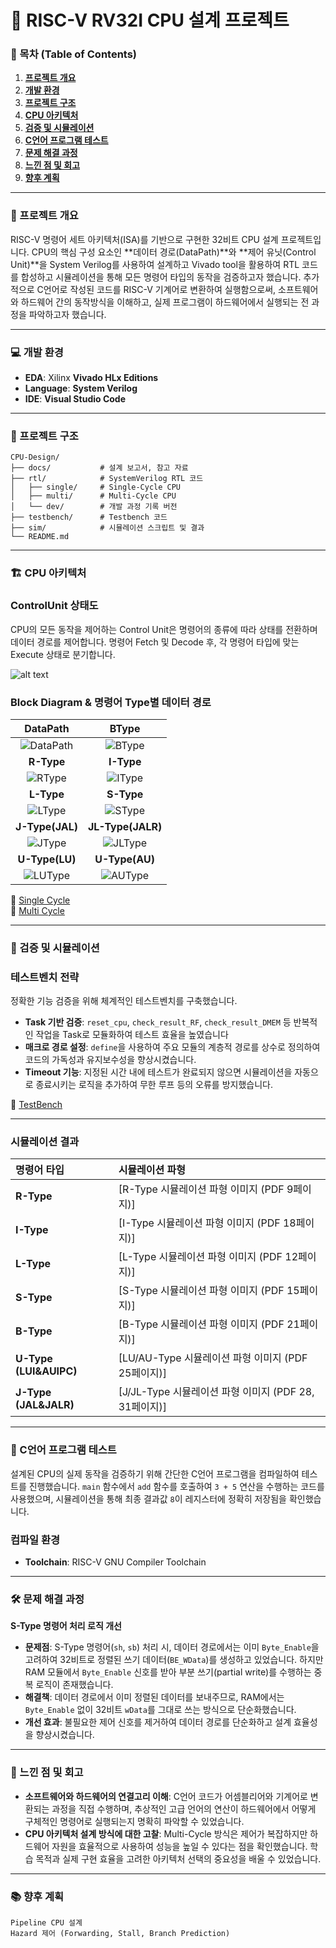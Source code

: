 # 📌 RISC-V RV32I CPU 설계 프로젝트

### 📜 목차 (Table of Contents)

1.  [**프로젝트 개요**](#-프로젝트-개요)
2.  [**개발 환경**](#-개발-환경)
3.  [**프로젝트 구조**](#-프로젝트-구조)
4.  [**CPU 아키텍처**](#-cpu-아키텍처)
5.  [**검증 및 시뮬레이션**](#-검증-및-시뮬레이션)
6.  [**C언어 프로그램 테스트**](#-c언어-프로그램-테스트)
7.  [**문제 해결 과정**](#-문제-해결-과정)
8.  [**느낀 점 및 회고**](#-느낀-점-및-회고)
9.  [**향후 계획**](#-향후-계획)

---

### 🎯 프로젝트 개요

RISC-V 명령어 세트 아키텍처(ISA)를 기반으로 구현한 32비트 CPU 설계 프로젝트입니다. CPU의 핵심 구성 요소인 **데이터 경로(DataPath)**와 **제어 유닛(Control Unit)**을 System Verilog를 사용하여 설계하고 Vivado tool을 활용하여 RTL 코드를 합성하고 시뮬레이션을 통해 모든 명령어 타입의 동작을 검증하고자 했습니다. 추가적으로 C언어로 작성된 코드를 RISC-V 기계어로 변환하여 실행함으로써, 소프트웨어와 하드웨어 간의 동작방식을 이해하고, 실제 프로그램이 하드웨어에서 실행되는 전 과정을 파악하고자 했습니다.

---

### 💻 개발 환경

- **EDA**: Xilinx **Vivado HLx Editions**
- **Language**: **System Verilog**
- **IDE**: **Visual Studio Code**

---

### 📂 프로젝트 구조
```
CPU-Design/
├── docs/           # 설계 보고서, 참고 자료
├── rtl/            # SystemVerilog RTL 코드
│   ├── single/     # Single-Cycle CPU
│   ├── multi/      # Multi-Cycle CPU
│   └── dev/        # 개발 과정 기록 버전
├── testbench/      # Testbench 코드
├── sim/            # 시뮬레이션 스크립트 및 결과
└── README.md
```

---

### 🏗️ CPU 아키텍처

### ControlUnit 상태도

CPU의 모든 동작을 제어하는 Control Unit은 명령어의 종류에 따라 상태를 전환하며 데이터 경로를 제어합니다. 명령어 Fetch 및 Decode 후, 각 명령어 타입에 맞는 Execute 상태로 분기합니다.

![alt text](img/CUstate.png)

### Block Diagram & 명령어 Type별 데이터 경로

| **DataPath** | **BType** |
| :------------------------------------------------------: | :-------------------------------------------------------: |
| ![DataPath](img/DataPath.png) | ![BType](img/BType.png) |
| **R-Type** | **I-Type** |
| ![RType](img/RType.png) | ![IType](img/IType.png) | 
| **L-Type** | **S-Type** |
| ![LType](img/LType.png) | ![SType](img/SType.png) |
| **J-Type(JAL)** | **JL-Type(JALR)** |
| ![JType](img/JType.png) | ![JLType](img/JLType.png) |
| **U-Type(LU)** | **U-Type(AU)** |
| ![LUType](img/LUType.png) | ![AUType](img/AUType.png) |

📂 [Single Cycle](./CPU/single_cycle/src)<br>
📂 [Multi Cycle](./CPU/multi_cycle/src/)

---

### 🔬 검증 및 시뮬레이션

### 테스트벤치 전략
정확한 기능 검증을 위해 체계적인 테스트벤치를 구축했습니다.
* **Task 기반 검증**: `reset_cpu`, `check_result_RF`, `check_result_DMEM` 등 반복적인 작업을 Task로 모듈화하여 테스트 효율을 높였습니다
* **매크로 경로 설정**: `define`을 사용하여 주요 모듈의 계층적 경로를 상수로 정의하여 코드의 가독성과 유지보수성을 향상시켰습니다.
* **Timeout 기능**: 지정된 시간 내에 테스트가 완료되지 않으면 시뮬레이션을 자동으로 종료시키는 로직을 추가하여 무한 루프 등의 오류를 방지했습니다.

📂 [TestBench](./CPU/multi_cycle/testbench)

---

### 시뮬레이션 결과

| 명령어 타입           | 시뮬레이션 파형                                      |
| :-------------------- | :--------------------------------------------------- |
| **R-Type** | [R-Type 시뮬레이션 파형 이미지 (PDF 9페이지)]      |
| **I-Type** | [I-Type 시뮬레이션 파형 이미지 (PDF 18페이지)]     |
| **L-Type** | [L-Type 시뮬레이션 파형 이미지 (PDF 12페이지)]     |
| **S-Type** | [S-Type 시뮬레이션 파형 이미지 (PDF 15페이지)]     |
| **B-Type** | [B-Type 시뮬레이션 파형 이미지 (PDF 21페이지)]     |
| **U-Type (LUI&AUIPC)** | [LU/AU-Type 시뮬레이션 파형 이미지 (PDF 25페이지)] |
| **J-Type (JAL&JALR)** | [J/JL-Type 시뮬레이션 파형 이미지 (PDF 28, 31페이지)] |

---

### 🔄 C언어 프로그램 테스트

설계된 CPU의 실제 동작을 검증하기 위해 간단한 C언어 프로그램을 컴파일하여 테스트를 진행했습니다. `main` 함수에서 `add` 함수를 호출하여 `3 + 5` 연산을 수행하는 코드를 사용했으며, 시뮬레이션을 통해 최종 결과값 `8`이 레지스터에 정확히 저장됨을 확인했습니다.

### 컴파일 환경
-   **Toolchain**: RISC-V GNU Compiler Toolchain

---

### 🛠️ 문제 해결 과정

**S-Type 명령어 처리 로직 개선**

- **문제점**: S-Type 명령어(`sh`, `sb`) 처리 시, 데이터 경로에서는 이미 `Byte_Enable`을 고려하여 32비트로 정렬된 쓰기 데이터(`BE_WData`)를 생성하고 있었습니다. 하지만 RAM 모듈에서 `Byte_Enable` 신호를 받아 부분 쓰기(partial write)를 수행하는 중복 로직이 존재했습니다.
- **해결책**: 데이터 경로에서 이미 정렬된 데이터를 보내주므로, RAM에서는 `Byte_Enable` 없이 32비트 `wData`를 그대로 쓰는 방식으로 단순화했습니다.
- **개선 효과**: 불필요한 제어 신호를 제거하여 데이터 경로를 단순화하고 설계 효율성을 향상시켰습니다.

---

### 🧠 느낀 점 및 회고

- **소프트웨어와 하드웨어의 연결고리 이해**: C언어 코드가 어셈블리어와 기계어로 변환되는 과정을 직접 수행하며, 추상적인 고급 언어의 연산이 하드웨어에서 어떻게 구체적인 명령어로 실행되는지 명확히 파악할 수 있었습니다.
- **CPU 아키텍처 설계 방식에 대한 고찰**: Multi-Cycle 방식은 제어가 복잡하지만 하드웨어 자원을 효율적으로 사용하여 성능을 높일 수 있다는 점을 확인했습니다. 학습 목적과 실제 구현 효율을 고려한 아키텍처 선택의 중요성을 배울 수 있었습니다.

---

### 📚 향후 계획

```
Pipeline CPU 설계
Hazard 제어 (Forwarding, Stall, Branch Prediction)

```
